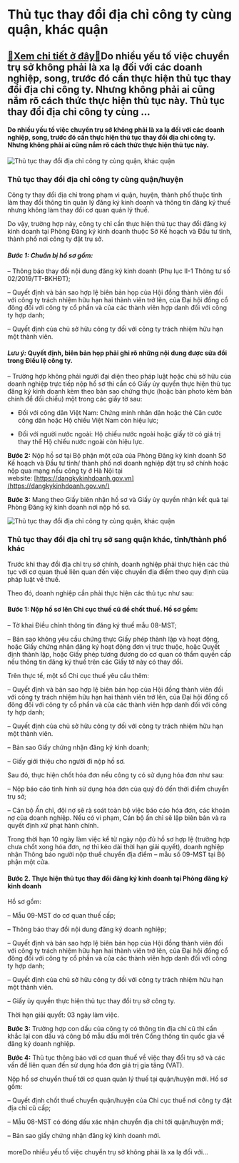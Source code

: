 Thủ tục thay đổi địa chỉ công ty cùng quận, khác quận
=====================================================

[:gift:Xem chi tiết ở đây:gift:](https://hddtvn.com/thu-tuc-thay-doi-dia-chi-cong-ty-cung-quan-khac-quan/)Do nhiều yếu tố việc chuyển trụ sở không phải là xa lạ đối với các doanh nghiệp, song, trước đó cần thực hiện thủ tục thay đổi địa chỉ công ty. Nhưng không phải ai cũng nắm rõ cách thức thực hiện thủ tục này. Thủ tục thay đổi địa chỉ công ty cùng …
--------------------------------------------------------------------------------------------------------------------------------------------------------------------------------------------------------------------------------------------------------

#### **Do nhiều yếu tố việc chuyển trụ sở không phải là xa lạ đối với các doanh nghiệp, song, trước đó cần thực hiện thủ tục thay đổi địa chỉ công ty. Nhưng không phải ai cũng nắm rõ cách thức thực hiện thủ tục này.**


![Thủ tục thay đổi địa chỉ công ty cùng quận, khác quận](https://hddtvn.com/wp-content/uploads/2021/01/giant-building-with-sun_1127-400.jpg)


### **Thủ tục thay đổi địa chỉ công ty cùng quận/huyện**


Công ty thay đổi địa chỉ trong phạm vi quận, huyện, thành phố thuộc tỉnh làm thay đổi thông tin quản lý đăng ký kinh doanh và thông tin đăng ký thuế nhưng không làm thay đổi cơ quan quản lý thuế.


Do vậy, trường hợp này, công ty chỉ cần thực hiện thủ tục thay đổi đăng ký kinh doanh tại Phòng Đăng ký kinh doanh thuộc Sở Kế hoạch và Đầu tư tỉnh, thành phố nơi công ty đặt trụ sở.


#### ***Bước 1:** Chuẩn bị hồ sơ gồm:*


– Thông báo thay đổi nội dung đăng ký kinh doanh (Phụ lục II-1 Thông tư số 02/2019/TT-BKHĐT);


– Quyết định và bản sao hợp lệ biên bản họp của Hội đồng thành viên đối với công ty trách nhiệm hữu hạn hai thành viên trở lên, của Đại hội đồng cổ đông đối với công ty cổ phần và của các thành viên hợp danh đối với công ty hợp danh;


– Quyết định của chủ sở hữu công ty đối với công ty trách nhiệm hữu hạn một thành viên.


#### *Lưu ý:* Quyết định, biên bản họp phải ghi rõ những nội dung được sửa đổi trong Điều lệ công ty.


– Trường hợp không phải người đại diện theo pháp luật hoặc chủ sở hữu của doanh nghiệp trực tiếp nộp hồ sơ thì cần có Giấy ủy quyền thực hiện thủ tục đăng ký kinh doanh kèm theo bản sao chứng thực (hoặc bản photo kèm bản chính để đối chiếu) một trong các giấy tờ sau:


+ Đối với công dân Việt Nam: Chứng minh nhân dân hoặc thẻ Căn cước công dân hoặc Hộ chiếu Việt Nam còn hiệu lực;


+ Đối với người nước ngoài: Hộ chiếu nước ngoài hoặc giấy tờ có giá trị thay thế Hộ chiếu nước ngoài còn hiệu lực.


**Bước 2:** Nộp hồ sơ tại Bộ phận một cửa của Phòng Đăng ký kinh doanh Sở Kế hoạch và Đầu tư tỉnh/ thành phố nơi doanh nghiệp đặt trụ sở chính hoặc nộp qua mạng nếu công ty ở Hà Nội tại website: [https://dangkykinhdoanh.gov.vn](https://dangkykinhdoanh.gov.vn/)


**Bước 3:** Mang theo Giấy biên nhận hồ sơ và Giấy ủy quyền nhận kết quả tại Phòng Đăng ký kinh doanh nơi nộp hồ sơ.


![Thủ tục thay đổi địa chỉ công ty cùng quận, khác quận](https://hddtvn.com/wp-content/uploads/2021/01/workers-considering-term-agreement_1098-1517-1.jpg)


### **Thủ tục thay đổi địa chỉ trụ sở sang quận khác, tỉnh/thành phố khác**


Trước khi thay đổi địa chỉ trụ sở chính, doanh nghiệp phải thực hiện các thủ tục với cơ quan thuế liên quan đến việc chuyển địa điểm theo quy định của pháp luật về thuế.


Theo đó, doanh nghiệp cần phải thực hiện các thủ tục như sau:


#### **Bước 1:** Nộp hồ sơ lên Chi cục thuế cũ để chốt thuế. Hồ sơ gồm:


– Tờ khai Điều chỉnh thông tin đăng ký thuế mẫu 08-MST;


– Bản sao không yêu cầu chứng thực Giấy phép thành lập và hoạt động, hoặc Giấy chứng nhận đăng ký hoạt động đơn vị trực thuộc, hoặc Quyết định thành lập, hoặc Giấy phép tương đương do cơ quan có thẩm quyền cấp nếu thông tin đăng ký thuế trên các Giấy tờ này có thay đổi.


Trên thực tế, một số Chi cục thuế yêu cầu thêm:


– Quyết định và bản sao hợp lệ biên bản họp của Hội đồng thành viên đối với công ty trách nhiệm hữu hạn hai thành viên trở lên, của Đại hội đồng cổ đông đối với công ty cổ phần và của các thành viên hợp danh đối với công ty hợp danh;


– Quyết định của chủ sở hữu công ty đối với công ty trách nhiệm hữu hạn một thành viên.


– Bản sao Giấy chứng nhận đăng ký kinh doanh;


– Giấy giới thiệu cho người đi nộp hồ sơ.


Sau đó, thực hiện chốt hóa đơn nếu công ty có sử dụng hóa đơn như sau:


– Nộp báo cáo tình hình sử dụng hóa đơn của quý đó đến thời điểm chuyển trụ sở;


– Cán bộ Ấn chỉ, đội nợ sẽ rà soát toàn bộ việc báo cáo hóa đơn, các khoản nợ của doanh nghiệp. Nếu có vi phạm, Cán bộ ấn chỉ sẽ lập biên bản và ra quyết định xử phạt hành chính.


Trong thời hạn 10 ngày làm việc kể từ ngày nộp đủ hồ sơ hợp lệ (trường hợp chưa chốt xong hóa đơn, nợ thì kéo dài thời hạn giải quyết), doanh nghiệp nhận Thông báo người nộp thuế chuyển địa điểm – mẫu số 09-MST tại Bộ phận một cửa.


#### **Bước 2.** Thực hiện thủ tục thay đổi đăng ký kinh doanh tại Phòng đăng ký kinh doanh


Hồ sơ gồm:


– Mẫu 09-MST do cơ quan thuế cấp;


– Thông báo thay đổi nội dung đăng ký doanh nghiệp;


– Quyết định và bản sao hợp lệ biên bản họp của Hội đồng thành viên đối với công ty trách nhiệm hữu hạn hai thành viên trở lên, của Đại hội đồng cổ đông đối với công ty cổ phần và của các thành viên hợp danh đối với công ty hợp danh;


– Quyết định của chủ sở hữu công ty đối với công ty trách nhiệm hữu hạn một thành viên.


– Giấy ủy quyền thực hiện thủ tục thay đổi trụ sở công ty.


Thời hạn giải quyết: 03 ngày làm việc.


**Bước 3:** Trường hợp con dấu của công ty có thông tin địa chỉ cũ thì cần khắc lại con dấu và công bố mẫu dấu mới trên Cổng thông tin quốc gia về đăng ký doanh nghiệp.


**Bước 4:** Thủ tục thông báo với cơ quan thuế về việc thay đổi trụ sở và các vấn đề liên quan đến sử dụng hóa đơn giá trị gia tăng (VAT).


Nộp hồ sơ chuyển thuế tới cơ quan quản lý thuế tại quận/huyện mới. Hồ sơ gồm:


– Quyết định chốt thuế chuyển quận/huyện của Chi cục thuế nơi công ty đặt địa chỉ cũ cấp;


– Mẫu 08-MST có đóng dấu xác nhận chuyển địa chỉ tới quận/huyện mới;


– Bản sao giấy chứng nhận đăng ký kinh doanh mới.


#### 


moreDo nhiều yếu tố việc chuyển trụ sở không phải là xa lạ đối với…

